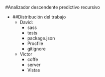 #Analizador descendente predictivo recursivo 

* ##Distribución del trabajo 
    * David: 
        * sass
        * tests
        * package.json
        * Procfile
        * gitignore
    * Victor 
      * coffe 
      * server
      * Vistas